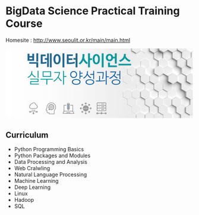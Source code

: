 # BigData Science Practical Training Course
Homesite : http://www.seoulit.or.kr/main/main.html

<img src="./images/img_main_front.png">


## Curriculum
- Python Programming Basics
- Python Packages and Modules
- Data Processing and Analysis
- Web Cralwling
- Natural Language Processing
- Machine Learning
- Deep Learning
- Linux
- Hadoop
- SQL
